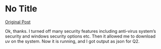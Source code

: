 # No Title

[Original Post](https://discourse.onlinedegree.iitm.ac.in/t/161083/26)

<p>Ok, thanks. I turned off many security features including anti-virus system’s security and windows security options etc. Then it allowed me to download uv on the system. Now it is running, and I got output as json for Q2.</p>